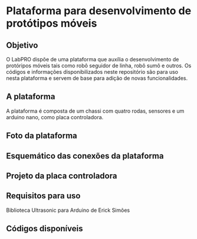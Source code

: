 # Plataforma para desenvolvimento de protótipos móveis

## Objetivo

O LabPRO dispõe de uma plataforma que auxília o desenvolvimento de protóripos móveis tais como robô seguidor de linha, robô sumô e outros. Os códigos e informações disponibilizados neste repositório são para uso nesta plataforma e servem de base para adição de novas funcionalidades.

## A plataforma

A plataforma é composta de um chassi com quatro rodas, sensores e um arduino nano, como placa controladora.

## Foto da plataforma

## Esquemático das conexões da plataforma

## Projeto da placa controladora

## Requisitos para uso

Biblioteca Ultrasonic para Arduino de Erick Simões

## Códigos disponíveis
